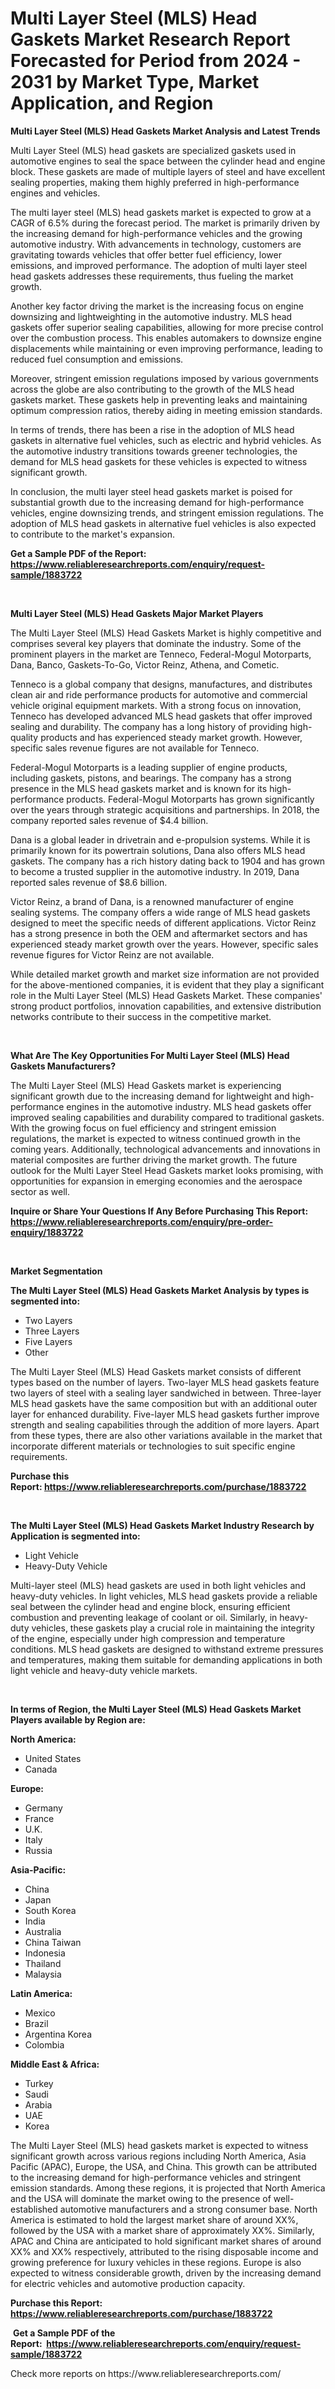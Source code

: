 <p><h1>Multi Layer Steel (MLS) Head Gaskets Market Research Report Forecasted for Period from 2024 -  2031 by Market Type, Market Application, and Region</h1></p><p><strong>Multi Layer Steel (MLS) Head Gaskets Market Analysis and Latest Trends</strong></p>
<p><p>Multi Layer Steel (MLS) head gaskets are specialized gaskets used in automotive engines to seal the space between the cylinder head and engine block. These gaskets are made of multiple layers of steel and have excellent sealing properties, making them highly preferred in high-performance engines and vehicles.</p><p>The multi layer steel (MLS) head gaskets market is expected to grow at a CAGR of 6.5% during the forecast period. The market is primarily driven by the increasing demand for high-performance vehicles and the growing automotive industry. With advancements in technology, customers are gravitating towards vehicles that offer better fuel efficiency, lower emissions, and improved performance. The adoption of multi layer steel head gaskets addresses these requirements, thus fueling the market growth.</p><p>Another key factor driving the market is the increasing focus on engine downsizing and lightweighting in the automotive industry. MLS head gaskets offer superior sealing capabilities, allowing for more precise control over the combustion process. This enables automakers to downsize engine displacements while maintaining or even improving performance, leading to reduced fuel consumption and emissions.</p><p>Moreover, stringent emission regulations imposed by various governments across the globe are also contributing to the growth of the MLS head gaskets market. These gaskets help in preventing leaks and maintaining optimum compression ratios, thereby aiding in meeting emission standards.</p><p>In terms of trends, there has been a rise in the adoption of MLS head gaskets in alternative fuel vehicles, such as electric and hybrid vehicles. As the automotive industry transitions towards greener technologies, the demand for MLS head gaskets for these vehicles is expected to witness significant growth.</p><p>In conclusion, the multi layer steel head gaskets market is poised for substantial growth due to the increasing demand for high-performance vehicles, engine downsizing trends, and stringent emission regulations. The adoption of MLS head gaskets in alternative fuel vehicles is also expected to contribute to the market's expansion.</p></p>
<p><strong>Get a Sample PDF of the Report:&nbsp; <a href="https://www.reliableresearchreports.com/enquiry/request-sample/1883722">https://www.reliableresearchreports.com/enquiry/request-sample/1883722</a></strong></p>
<p>&nbsp;</p>
<p><strong>Multi Layer Steel (MLS) Head Gaskets Major Market Players</strong></p>
<p><p>The Multi Layer Steel (MLS) Head Gaskets Market is highly competitive and comprises several key players that dominate the industry. Some of the prominent players in the market are Tenneco, Federal-Mogul Motorparts, Dana, Banco, Gaskets-To-Go, Victor Reinz, Athena, and Cometic.</p><p>Tenneco is a global company that designs, manufactures, and distributes clean air and ride performance products for automotive and commercial vehicle original equipment markets. With a strong focus on innovation, Tenneco has developed advanced MLS head gaskets that offer improved sealing and durability. The company has a long history of providing high-quality products and has experienced steady market growth. However, specific sales revenue figures are not available for Tenneco.</p><p>Federal-Mogul Motorparts is a leading supplier of engine products, including gaskets, pistons, and bearings. The company has a strong presence in the MLS head gaskets market and is known for its high-performance products. Federal-Mogul Motorparts has grown significantly over the years through strategic acquisitions and partnerships. In 2018, the company reported sales revenue of $4.4 billion.</p><p>Dana is a global leader in drivetrain and e-propulsion systems. While it is primarily known for its powertrain solutions, Dana also offers MLS head gaskets. The company has a rich history dating back to 1904 and has grown to become a trusted supplier in the automotive industry. In 2019, Dana reported sales revenue of $8.6 billion.</p><p>Victor Reinz, a brand of Dana, is a renowned manufacturer of engine sealing systems. The company offers a wide range of MLS head gaskets designed to meet the specific needs of different applications. Victor Reinz has a strong presence in both the OEM and aftermarket sectors and has experienced steady market growth over the years. However, specific sales revenue figures for Victor Reinz are not available.</p><p>While detailed market growth and market size information are not provided for the above-mentioned companies, it is evident that they play a significant role in the Multi Layer Steel (MLS) Head Gaskets Market. These companies' strong product portfolios, innovation capabilities, and extensive distribution networks contribute to their success in the competitive market.</p></p>
<p>&nbsp;</p>
<p><strong>What Are The Key Opportunities For Multi Layer Steel (MLS) Head Gaskets Manufacturers?</strong></p>
<p><p>The Multi Layer Steel (MLS) Head Gaskets market is experiencing significant growth due to the increasing demand for lightweight and high-performance engines in the automotive industry. MLS head gaskets offer improved sealing capabilities and durability compared to traditional gaskets. With the growing focus on fuel efficiency and stringent emission regulations, the market is expected to witness continued growth in the coming years. Additionally, technological advancements and innovations in material composites are further driving the market growth. The future outlook for the Multi Layer Steel Head Gaskets market looks promising, with opportunities for expansion in emerging economies and the aerospace sector as well.</p></p>
<p><strong>Inquire or Share Your Questions If Any Before Purchasing This Report: <a href="https://www.reliableresearchreports.com/enquiry/pre-order-enquiry/1883722">https://www.reliableresearchreports.com/enquiry/pre-order-enquiry/1883722</a></strong></p>
<p>&nbsp;</p>
<p><strong>Market Segmentation</strong></p>
<p><strong>The Multi Layer Steel (MLS) Head Gaskets Market Analysis by types is segmented into:</strong></p>
<p><ul><li>Two Layers</li><li>Three Layers</li><li>Five Layers</li><li>Other</li></ul></p>
<p><p>The Multi Layer Steel (MLS) Head Gaskets market consists of different types based on the number of layers. Two-layer MLS head gaskets feature two layers of steel with a sealing layer sandwiched in between. Three-layer MLS head gaskets have the same composition but with an additional outer layer for enhanced durability. Five-layer MLS head gaskets further improve strength and sealing capabilities through the addition of more layers. Apart from these types, there are also other variations available in the market that incorporate different materials or technologies to suit specific engine requirements.</p></p>
<p><strong>Purchase this Report:&nbsp;<a href="https://www.reliableresearchreports.com/purchase/1883722">https://www.reliableresearchreports.com/purchase/1883722</a></strong></p>
<p>&nbsp;</p>
<p><strong>The Multi Layer Steel (MLS) Head Gaskets Market Industry Research by Application is segmented into:</strong></p>
<p><ul><li>Light Vehicle</li><li>Heavy-Duty Vehicle</li></ul></p>
<p><p>Multi-layer steel (MLS) head gaskets are used in both light vehicles and heavy-duty vehicles. In light vehicles, MLS head gaskets provide a reliable seal between the cylinder head and engine block, ensuring efficient combustion and preventing leakage of coolant or oil. Similarly, in heavy-duty vehicles, these gaskets play a crucial role in maintaining the integrity of the engine, especially under high compression and temperature conditions. MLS head gaskets are designed to withstand extreme pressures and temperatures, making them suitable for demanding applications in both light vehicle and heavy-duty vehicle markets.</p></p>
<p>&nbsp;</p>
<p><strong>In terms of Region, the Multi Layer Steel (MLS) Head Gaskets Market Players available by Region are:</strong></p>
<p>
    <p> <strong> North America: </strong>
        <ul>
            <li>United States</li>
            <li>Canada</li>
        </ul>
        </p> 
    <p> <strong> Europe: </strong>
        <ul>
            <li>Germany</li>
            <li>France</li>
            <li>U.K.</li>
            <li>Italy</li>
            <li>Russia</li>
        </ul>
        </p> 
    <p> <strong> Asia-Pacific: </strong>
        <ul>
            <li>China</li>
            <li>Japan</li>
            <li>South Korea</li>
            <li>India</li>
            <li>Australia</li>
            <li>China Taiwan</li>
            <li>Indonesia</li>
            <li>Thailand</li>
            <li>Malaysia</li>
        </ul>
        </p> 
    <p> <strong> Latin America: </strong>
        <ul>
            <li>Mexico</li>
            <li>Brazil</li>
            <li>Argentina Korea</li>
            <li>Colombia</li>
        </ul>
        </p> 
    <p> <strong> Middle East & Africa: </strong>
        <ul>
            <li>Turkey</li>
            <li>Saudi</li>
            <li>Arabia</li>
            <li>UAE</li>
            <li>Korea</li>
        </ul>
    </p>
    </p>
<p><p>The Multi Layer Steel (MLS) head gaskets market is expected to witness significant growth across various regions including North America, Asia Pacific (APAC), Europe, the USA, and China. This growth can be attributed to the increasing demand for high-performance vehicles and stringent emission standards. Among these regions, it is projected that North America and the USA will dominate the market owing to the presence of well-established automotive manufacturers and a strong consumer base. North America is estimated to hold the largest market share of around XX%, followed by the USA with a market share of approximately XX%. Similarly, APAC and China are anticipated to hold significant market shares of around XX% and XX% respectively, attributed to the rising disposable income and growing preference for luxury vehicles in these regions. Europe is also expected to witness considerable growth, driven by the increasing demand for electric vehicles and automotive production capacity.</p></p>
<p><strong>Purchase this Report: <a href="https://www.reliableresearchreports.com/purchase/1883722">https://www.reliableresearchreports.com/purchase/1883722</a></strong></p>
<p>&nbsp;<strong>Get a Sample PDF of the Report:&nbsp;&nbsp;<a href="https://www.reliableresearchreports.com/enquiry/request-sample/1883722">https://www.reliableresearchreports.com/enquiry/request-sample/1883722</a></strong></p>
<p><strong></strong></p>
<p>Check more reports on https://www.reliableresearchreports.com/</p>
